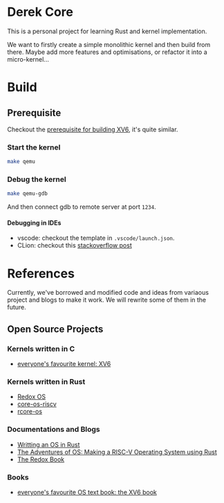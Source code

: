 # Derek Core

This is a personal project for learning Rust and kernel implementation.

We want to firstly create a simple monolithic kernel and then build from there. Maybe add more features and optimisations, or refactor it into a micro-kernel...

# Build
## Prerequisite
Checkout the 
[prerequisite for building XV6](https://pdos.csail.mit.edu/6.828/2020/tools.html), 
it's quite similar.

### Start the kernel
```bash
make qemu
```

### Debug the kernel
```bash
make qemu-gdb
```
And then connect gdb to remote server at port `1234`.

#### Debugging in IDEs
- vscode: checkout the template in `.vscode/launch.json`.
- CLion: checkout this [stackoverflow post](https://stackoverflow.com/questions/55203303/debug-xv6-on-mac-with-clion)


# References
Currently, we've borrowed and modified code and ideas from variaous project and blogs to make it work. We will rewrite some of them in the future.

## Open Source Projects

### Kernels written in C
- [everyone's favourite kernel: XV6](https://github.com/mit-pdos/xv6-public)

### Kernels written in Rust
- [Redox OS](https://gitlab.redox-os.org/redox-os/redox/)
- [core-os-riscv](https://github.com/skyzh/core-os-riscv)
- [rcore-os](https://github.com/rcore-os/rCore)

### Documentations and Blogs
- [Writting an OS in Rust](https://os.phil-opp.com/)
- [The Adventures of OS: Making a RISC-V Operating System using Rust](https://osblog.stephenmarz.com/)
- [The Redox Book](https://doc.redox-os.org/book/)

### Books
- [everyone's favourite OS text book: the XV6 book](https://pdos.csail.mit.edu/6.828/2023/xv6/book-riscv-rev3.pdf)